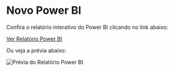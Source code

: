 # Novo Power BI

Confira o relatório interativo do Power BI clicando no link abaixo:

[Ver Relatório Power BI](https://app.powerbi.com/view?r=eyJrIjoiNTk5MzEyMzMtZGYwNy00OGJhLWJiZmItZGY3NWMyYmQxMzVjIiwidCI6ImU0MTE4ZWJlLTBhMDQtNDg5Mi1iNDVlLTc3NTBiNjNkMTVkYiJ9)

Ou veja a prévia abaixo:

![Prévia do Relatório Power BI](https://seu-link-para-imagem.png)

